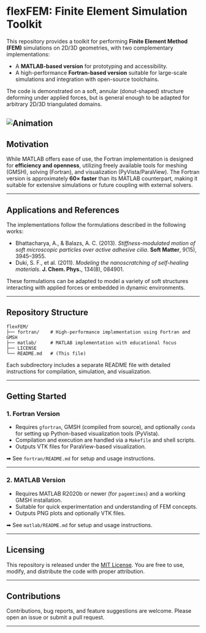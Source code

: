 
# flexFEM: Finite Element Simulation Toolkit

This repository provides a toolkit for performing **Finite Element Method (FEM)** simulations on 2D/3D geometries, with two complementary implementations:

* A **MATLAB-based version** for prototyping and accessibility.
* A high-performance **Fortran-based version** suitable for large-scale simulations and integration with open-source toolchains.

The code is demonstrated on a soft, annular (donut-shaped) structure deforming under applied forces, but is general enough to be adapted for arbitrary 2D/3D triangulated domains.

![Animation](matlab/3d/tutorial/ellipsoidal_shell/ellipsoidal_shell.gif)
---

## Motivation

While MATLAB offers ease of use, the Fortran implementation is designed for **efficiency and openness**, utilizing freely available tools for meshing (GMSH), solving (Fortran), and visualization (PyVista/ParaView). The Fortran version is approximately **60× faster** than its MATLAB counterpart, making it suitable for extensive simulations or future coupling with external solvers.

---

## Applications and References

The implementations follow the formulations described in the following works:

* Bhattacharya, A., & Balazs, A. C. (2013). *Stiffness-modulated motion of soft microscopic particles over active adhesive cilia*. **Soft Matter**, 9(15), 3945–3955.
* Duki, S. F., et al. (2011). *Modeling the nanoscratching of self-healing materials*. **J. Chem. Phys.**, 134(8), 084901.

These formulations can be adapted to model a variety of soft structures interacting with applied forces or embedded in dynamic environments.

---

## Repository Structure

```
flexFEM/
├── fortran/    # High-performance implementation using Fortran and GMSH
├── matlab/     # MATLAB implementation with educational focus
├── LICENSE
└── README.md   # (This file)
```

Each subdirectory includes a separate README file with detailed instructions for compilation, simulation, and visualization.

---

## Getting Started

### 1. Fortran Version

* Requires `gfortran`, GMSH (compiled from source), and optionally `conda` for setting up Python-based visualization tools (PyVista).
* Compilation and execution are handled via a `Makefile` and shell scripts.
* Outputs VTK files for ParaView-based visualization.

➡ See `fortran/README.md` for setup and usage instructions.

---

### 2. MATLAB Version

* Requires MATLAB R2020b or newer (for `pagemtimes`) and a working GMSH installation.
* Suitable for quick experimentation and understanding of FEM concepts.
* Outputs PNG plots and optionally VTK files.

➡ See `matlab/README.md` for setup and usage instructions.

---

## Licensing

This repository is released under the [MIT License](./LICENSE). You are free to use, modify, and distribute the code with proper attribution.

---

## Contributions

Contributions, bug reports, and feature suggestions are welcome. Please open an issue or submit a pull request.

---
